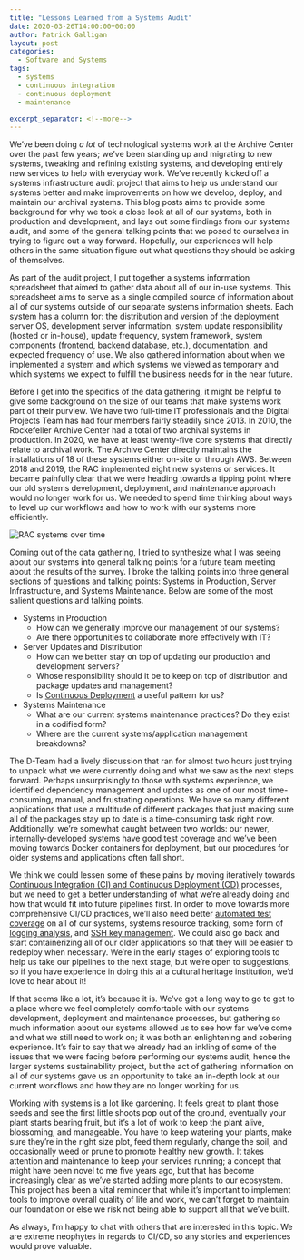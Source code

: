 ```yaml
---
title: "Lessons Learned from a Systems Audit"
date: 2020-03-26T14:00:00+00:00
author: Patrick Galligan
layout: post
categories:
  - Software and Systems
tags:
  - systems
  - continuous integration
  - continuous deployment
  - maintenance

excerpt_separator: <!--more-->
---
```


We’ve been doing _a lot_ of technological systems work at the Archive Center over the past few years; we’ve been standing up and migrating to new systems, tweaking and refining existing systems, and developing entirely new services to help with everyday work. We’ve recently kicked off a systems infrastructure audit project that aims to help us understand our systems better and make improvements on how we develop, deploy, and maintain our archival systems. This blog posts aims to provide some background for why we took a close look at all of our systems, both in production and development, and lays out some findings from our systems audit, and some of the general talking points that we posed to ourselves in trying to figure out a way forward. Hopefully, our experiences will help others in the same situation figure out what questions they should be asking of themselves.

<!--more-->

As part of the audit project, I put together a systems information spreadsheet that aimed to gather data about all of our in-use systems. This spreadsheet aims to serve as a single compiled source of information about all of our systems outside of our separate systems information sheets. Each system has a column for: the distribution and version of the deployment server OS, development server information, system update responsibility (hosted or in-house), update frequency, system framework, system components (frontend, backend database, etc.), documentation, and expected frequency of use. We also gathered information about when we implemented a system and which systems we viewed as temporary and which systems we expect to fulfill the business needs for in the near future.

Before I get into the specifics of the data gathering, it might be helpful to give some background on the size of our teams that make systems work part of their purview. We have two full-time IT professionals and the Digital Projects Team has had four members fairly steadily since 2013. In 2010, the Rockefeller Archive Center had a total of two archival systems in production. In 2020, we have at least twenty-five core systems that directly relate to archival work. The Archive Center directly maintains the installations of 18 of these systems either on-site or through AWS. Between 2018 and 2019, the RAC implemented eight new systems or services. It became painfully clear that we were heading towards a tipping point where our old systems development, deployment, and maintenance approach would no longer work for us. We needed to spend time thinking about ways to level up our workflows and how to work with our systems more efficiently.

![RAC systems over time]({{site.baseurl}}/assets/img/2020/03/systems-chart.png)

Coming out of the data gathering, I tried to synthesize what I was seeing about our systems into general talking points for a future team meeting about the results of the survey. I broke the talking points into three general sections of questions and talking points: Systems in Production, Server Infrastructure, and Systems Maintenance. Below are some of the most salient questions and talking points.

  *	Systems in Production
    *	How can we generally improve our management of our systems?
    *	Are there opportunities to collaborate more effectively with IT?
  *	Server Updates and Distribution
    *	How can we better stay on top of updating our production and development servers?
    *	Whose responsibility should it be to keep on top of distribution and package updates and management?
    *	Is [Continuous Deployment](https://www.atlassian.com/continuous-delivery/continuous-deployment) a useful pattern for us?
  *	Systems Maintenance
    *	What are our current systems maintenance practices? Do they exist in a codified form?
    *	Where are the current systems/application management breakdowns?

The D-Team had a lively discussion that ran for almost two hours just trying to unpack what we were currently doing and what we saw as the next steps forward. Perhaps unsurprisingly to those with systems experience, we identified dependency management and updates as one of our most time-consuming, manual, and frustrating operations. We have so many different applications that use a multitude of different packages that just making sure all of the packages stay up to date is a time-consuming task right now. Additionally, we’re somewhat caught between two worlds: our newer, internally-developed systems have good test coverage and we’ve been moving towards Docker containers for deployment, but our procedures for older systems and applications often fall short.

We think we could lessen some of these pains by moving iteratively towards [Continuous Integration (CI) and Continuous Deployment (CD)](https://www.atlassian.com/continuous-delivery/principles/continuous-integration-vs-delivery-vs-deployment) processes, but we need to get a better understanding of what we’re already doing and how that would fit into future pipelines first. In order to move towards more comprehensive CI/CD practices, we’ll also need better [automated test coverage](https://continuousdelivery.com/foundations/test-automation/) on all of our systems, systems resource tracking, some form of [logging analysis](https://www.sumologic.com/glossary/log-analysis/), and [SSH key management](https://www.ssh.com/iam/ssh-key-management). We could also go back and start containerizing all of our older applications so that they will be easier to redeploy when necessary. We’re in the early stages of exploring tools to help us take our pipelines to the next stage, but we’re open to suggestions, so if you have experience in doing this at a cultural heritage institution, we’d love to hear about it!

If that seems like a lot, it’s because it is. We’ve got a long way to go to get to a place where we feel completely comfortable with our systems development, deployment and maintenance processes, but gathering so much information about our systems allowed us to see how far we’ve come and what we still need to work on; it was both an enlightening and sobering experience. It’s fair to say that we already had an inkling of some of the issues that we were facing before performing our systems audit, hence the larger systems sustainability project, but the act of gathering information on all of our systems gave us an opportunity to take an in-depth look at our current workflows and how they are no longer working for us.

Working with systems is a lot like gardening. It feels great to plant those seeds and see the first little shoots pop out of the ground, eventually your plant starts bearing fruit, but it’s a lot of work to keep the plant alive, blossoming, and manageable. You have to keep watering your plants, make sure they’re in the right size plot, feed them regularly, change the soil, and occasionally weed or prune to promote healthy new growth. It takes attention and maintenance to keep your services running; a concept that might have been novel to me five years ago, but that has become increasingly clear as we’ve started adding more plants to our ecosystem. This project has been a vital reminder that while it’s important to implement tools to improve overall quality of life and work, we can’t forget to maintain our foundation or else we risk not being able to support all that we’ve built.

As always, I’m happy to chat with others that are interested in this topic. We are extreme neophytes in regards to CI/CD, so any stories and experiences would prove valuable.
